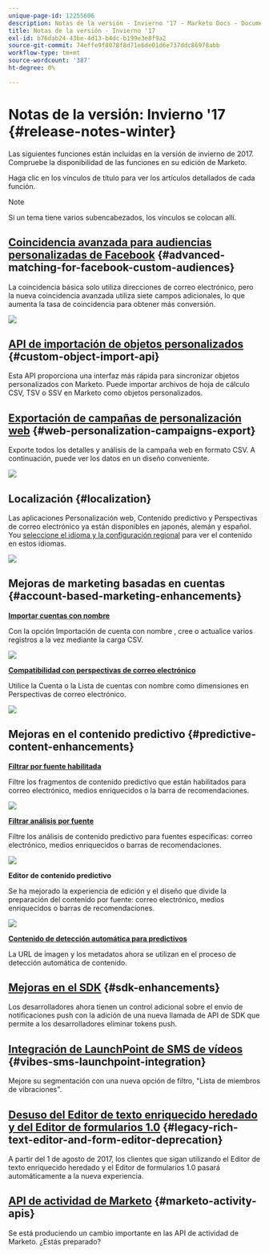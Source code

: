 ```yaml
---
unique-page-id: 12255606
description: Notas de la versión - Invierno '17 - Marketo Docs - Documentación del producto
title: Notas de la versión - Invierno '17
exl-id: b76dab24-43be-4d13-b4dc-b199e3e8f9a2
source-git-commit: 74effe9f8078f8d71e6de01d6e737ddc86978abb
workflow-type: tm+mt
source-wordcount: '387'
ht-degree: 0%

---
```


# Notas de la versión: Invierno &#39;17 {#release-notes-winter}

Las siguientes funciones están incluidas en la versión de invierno de 2017. Compruebe la disponibilidad de las funciones en su edición de Marketo.

Haga clic en los vínculos de título para ver los artículos detallados de cada función.

>[!NOTE]
>
>Si un tema tiene varios subencabezados, los vínculos se colocan allí.

## [Coincidencia avanzada para audiencias personalizadas de Facebook](/help/marketo/product-docs/demand-generation/ad-network-integrations/add-facebook-custom-audiences-as-a-launchpoint-service.md) {#advanced-matching-for-facebook-custom-audiences}

La coincidencia básica solo utiliza direcciones de correo electrónico, pero la nueva coincidencia avanzada utiliza siete campos adicionales, lo que aumenta la tasa de coincidencia para obtener más conversión.

![](assets/fb-custom-audiences-schebsches.png)

## [API de importación de objetos personalizados](https://developers.marketo.com/rest-api/lead-database/custom-objects/) {#custom-object-import-api}

Esta API proporciona una interfaz más rápida para sincronizar objetos personalizados con Marketo. Puede importar archivos de hoja de cálculo CSV, TSV o SSV en Marketo como objetos personalizados.

## [Exportación de campañas de personalización web](/help/marketo/product-docs/web-personalization/working-with-web-campaigns/export-web-campaign-data.md) {#web-personalization-campaigns-export}

Exporte todos los detalles y análisis de la campaña web en formato CSV. A continuación, puede ver los datos en un diseño conveniente.

![](assets/web-personalization-csv-download-hand.png)

## Localización {#localization}

Las aplicaciones Personalización web, Contenido predictivo y Perspectivas de correo electrónico ya están disponibles en japonés, alemán y español. You [seleccione el idioma y la configuración regional](/help/marketo/product-docs/administration/settings/select-your-language-locale-and-time-zone.md) para ver el contenido en estos idiomas.

![](assets/japanese-web-personalization.png)

## Mejoras de marketing basadas en cuentas {#account-based-marketing-enhancements}

**[Importar cuentas con nombre](/help/marketo/product-docs/target-account-management/target/named-accounts/import-named-accounts.md)**

Con la opción Importación de cuenta con nombre , cree o actualice varios registros a la vez mediante la carga CSV.

![](assets/inatwo.png)

**[Compatibilidad con perspectivas de correo electrónico](/help/marketo/product-docs/reporting/email-insights/filtering-in-email-insights.md)**

Utilice la Cuenta o la Lista de cuentas con nombre como dimensiones en Perspectivas de correo electrónico.

![](assets/ei.png)

## Mejoras en el contenido predictivo {#predictive-content-enhancements}

**[Filtrar por fuente habilitada](/help/marketo/product-docs/predictive-content/working-with-predictive-content/understanding-predictive-content.md)**

Filtre los fragmentos de contenido predictivo que están habilitados para correo electrónico, medios enriquecidos o la barra de recomendaciones.

![](assets/predictive-content-enabled-source.png)

**[Filtrar análisis por fuente](/help/marketo/product-docs/predictive-content/working-with-predictive-content/understanding-predictive-content.md)**

Filtre los análisis de contenido predictivo para fuentes específicas: correo electrónico, medios enriquecidos o barras de recomendaciones.

![](assets/predictive-content-analytics-by-source.png)

**Editor de contenido predictivo**

Se ha mejorado la experiencia de edición y el diseño que divide la preparación del contenido por fuente: correo electrónico, medios enriquecidos o barras de recomendaciones.

![](assets/predictive-content-editor.png)

**[Contenido de detección automática para predictivos](/help/marketo/product-docs/predictive-content/getting-started/enable-content-discovery.md)**

La URL de imagen y los metadatos ahora se utilizan en el proceso de detección automática de contenido.

## [Mejoras en el SDK](https://developers.marketo.com/mobile/) {#sdk-enhancements}

Los desarrolladores ahora tienen un control adicional sobre el envío de notificaciones push con la adición de una nueva llamada de API de SDK que permite a los desarrolladores eliminar tokens push.

## [Integración de LaunchPoint de SMS de vídeos](/help/marketo/product-docs/mobile-marketing/vibes-sms-messages/use-vibes-sms-messages-in-smart-list-triggers-and-filters.md) {#vibes-sms-launchpoint-integration}

Mejore su segmentación con una nueva opción de filtro, &quot;Lista de miembros de vibraciones&quot;.

## [Desuso del Editor de texto enriquecido heredado y del Editor de formularios 1.0](https://nation.marketo.com/docs/DOC-4315) {#legacy-rich-text-editor-and-form-editor-deprecation}

A partir del 1 de agosto de 2017, los clientes que sigan utilizando el Editor de texto enriquecido heredado y el Editor de formularios 1.0 pasará automáticamente a la nueva experiencia.

## [API de actividad de Marketo](https://developers.marketo.com/blog/important-change-activity-records-marketo-apis/) {#marketo-activity-apis}

Se está produciendo un cambio importante en las API de actividad de Marketo. ¿Estás preparado?
